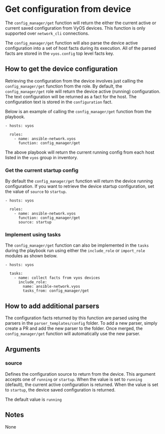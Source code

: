 # Get configuration from device
The `config_manager/get` function will return the either the current active or current
saved configuration from VyOS devices. This function is only
supported over `network_cli` connections.

The `config_manager/get` function will also parse the device active configuration into
a set of host facts during its execution.  All of the parsed facts are stored
in the ``vyos.config`` top level facts key.

## How to get the device configuration
Retrieving the configuration from the device involves just calling the
`config_manager/get` function from the role.  By default, the `config_manager/get` role will
return the device active (running) configuration.  The text configuration will
be returned as a fact for the host.  The configuration text is stored in the
`configuration` fact.

Below is an example of calling the `config_manager/get` function from the playbook.

```
- hosts: vyos

  roles:
    - name: ansible-network.vyos
      function: config_manager/get
```

The above playbook will return the current running config from each host listed
in the `vyos` group in inventory.

### Get the current startup config
By default the `config_manager/get` function will return the device running
configuration.  If you want to retrieve the device startup configuration, set
the value of `source` to `startup`.

```
- hosts: vyos

  roles:
    - name: ansible-network.vyos
      function: config_manager/get
      source: startup
```

### Implement using tasks
The `config_manager/get` function can also be implemented in the `tasks` during the
playbook run using either the `include_role` or `import_role` modules as shown
below.

```
- hosts: vyos

  tasks:
    - name: collect facts from vyos devices
      include_role:
        name: ansible-network.vyos
        tasks_from: config_manager/get
```

## How to add additional parsers

The configuration facts returned by this function are parsed using the
parsers in the `parser_templates/config` folder.  To add a new parser, simply
create a PR and add the new parser to the folder.  Once merged, the
`config_manager/get` function will automatically use the new parser.

## Arguments

### source

Defines the configuration source to return from the device.  This argument
accepts one of `running` or `startup`.  When the value is set to `running`
(default), the current active configuration is returned.  When the value is set
to `startup`, the device saved configuration is returned.

The default value is `running`

## Notes
None
